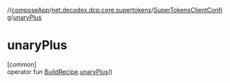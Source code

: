 //[composeApp](../../../index.md)/[net.decodex.dcp.core.supertokens](../index.md)/[SuperTokensClientConfig](index.md)/[unaryPlus](unary-plus.md)

# unaryPlus

[common]\
operator fun [BuildRecipe](../../net.decodex.dcp.core.supertokens.recipes/-build-recipe/index.md).[unaryPlus](unary-plus.md)()
